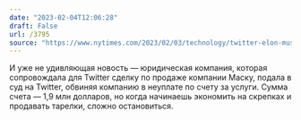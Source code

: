 ```yaml
---
date: "2023-02-04T12:06:28"
draft: False
url: /3795
source: "https://www.nytimes.com/2023/02/03/technology/twitter-elon-musk-adviser-lawsuit.html"
---
```


И уже не удивляющая новость — юридическая компания, которая сопровождала для Twitter сделку по продаже компании Маску, подала в суд на Twitter, обвиняя компанию в неуплате по счету за услуги. Сумма счета — 1,9 млн долларов, но когда начинаешь экономить на скрепках и продавать тарелки, сложно остановиться.
